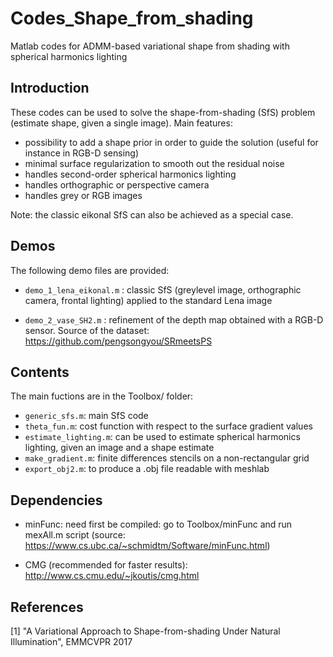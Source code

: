 # Codes_Shape_from_shading
Matlab codes for ADMM-based variational shape from shading with spherical harmonics lighting 

## Introduction

These codes can be used to solve the shape-from-shading (SfS) problem (estimate shape, given a single image). Main features:
- possibility to add a shape prior in order to guide the solution (useful for instance in RGB-D sensing)
- minimal surface regularization to smooth out the residual noise
- handles second-order spherical harmonics lighting
- handles orthographic or perspective camera
- handles grey or RGB images
 
Note: the classic eikonal SfS can also be achieved as a special case.


## Demos

The following demo files are provided: 

- `demo_1_lena_eikonal.m` : classic SfS (greylevel image, orthographic camera, frontal lighting) applied to the standard Lena image

- `demo_2_vase_SH2.m` : refinement of the depth map obtained with a RGB-D sensor. Source of the dataset: https://github.com/pengsongyou/SRmeetsPS


## Contents

The main fuctions are in the Toolbox/ folder:
- `generic_sfs.m`: main SfS code
- `theta_fun.m`: cost function with respect to the surface gradient values
- `estimate_lighting.m`: can be used to estimate spherical harmonics lighting, given an image and a shape estimate
- `make_gradient.m`: finite differences stencils on a non-rectangular grid
- `export_obj2.m`: to produce a .obj file readable with meshlab

## Dependencies

- minFunc: need first be compiled: go to Toolbox/minFunc and run mexAll.m script 
(source: https://www.cs.ubc.ca/~schmidtm/Software/minFunc.html) 

- CMG (recommended for faster results): http://www.cs.cmu.edu/~jkoutis/cmg.html 

## References

[1] "A Variational Approach to Shape-from-shading Under Natural Illumination", EMMCVPR 2017
